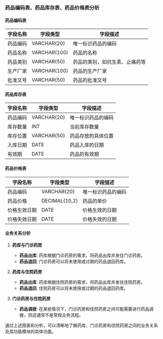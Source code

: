 ### 药品编码表、药品库存表、药品价格表分析

#### 药品编码表

| 字段名称 | 字段类型     | 字段描述                       |
| -------- | ------------ | ------------------------------ |
| 药品编码 | VARCHAR(20)  | 唯一标识药品的编码             |
| 药品名称 | VARCHAR(100) | 药品的名称                     |
| 药品类别 | VARCHAR(50)  | 药品的类别，如抗生素、止痛药等 |
| 生产厂家 | VARCHAR(100) | 药品的生产厂家                 |
| 批准文号 | VARCHAR(50)  | 药品的批准文号                 |

#### 药品库存表

| 字段名称 | 字段类型    | 字段描述           |
| -------- | ----------- | ------------------ |
| 药品编码 | VARCHAR(20) | 唯一标识药品的编码 |
| 库存数量 | INT         | 当前库存数量       |
| 库存位置 | VARCHAR(50) | 药品存放的具体位置 |
| 入库日期 | DATE        | 药品入库的日期     |
| 有效期   | DATE        | 药品的有效期       |

#### 药品价格表

| 字段名称     | 字段类型      | 字段描述           |
| ------------ | ------------- | ------------------ |
| 药品编码     | VARCHAR(20)   | 唯一标识药品的编码 |
| 药品价格     | DECIMAL(10,2) | 药品的单价         |
| 价格生效日期 | DATE          | 价格生效的日期     |
| 价格失效日期 | DATE          | 价格失效的日期     |

#### 业务关系分析

1. **药库与门诊药房**
   - **药品出库**: 药库根据门诊药房的需求，将药品出库并发往门诊药房。
   - **药品退回**: 门诊药房可以将未使用或过期的药品退回药库。

2. **药库与住院药房**
   - **药品出库**: 药库根据住院药房的需求，将药品出库并发往住院药房。
   - **药品退回**: 住院药房可以将未使用或过期的药品退回药库。

3. **门诊药房与住院药房**
   - **药品调拨**: 在某些情况下，门诊药房和住院药房之间可能需要进行药品调拨，但这通常不是常规业务流程。

通过上述图表和分析，可以清晰地了解药库、门诊药房和住院药房之间的业务关系及其功能模块的具体功能。